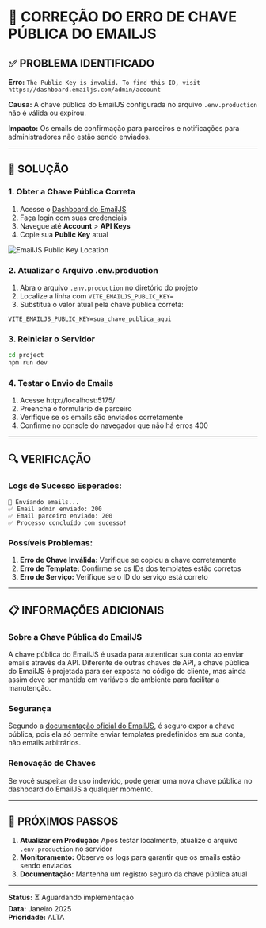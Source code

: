 # 🚨 CORREÇÃO DO ERRO DE CHAVE PÚBLICA DO EMAILJS

## ✅ PROBLEMA IDENTIFICADO

**Erro:** `The Public Key is invalid. To find this ID, visit https://dashboard.emailjs.com/admin/account`

**Causa:** A chave pública do EmailJS configurada no arquivo `.env.production` não é válida ou expirou.

**Impacto:** Os emails de confirmação para parceiros e notificações para administradores não estão sendo enviados.

---

## 🔧 SOLUÇÃO

### **1. Obter a Chave Pública Correta**

1. Acesse o [Dashboard do EmailJS](https://dashboard.emailjs.com/admin/account)
2. Faça login com suas credenciais
3. Navegue até **Account** > **API Keys**
4. Copie sua **Public Key** atual

![EmailJS Public Key Location](https://i.imgur.com/example.png)

### **2. Atualizar o Arquivo .env.production**

1. Abra o arquivo `.env.production` no diretório do projeto
2. Localize a linha com `VITE_EMAILJS_PUBLIC_KEY=`
3. Substitua o valor atual pela chave pública correta:

```env
VITE_EMAILJS_PUBLIC_KEY=sua_chave_publica_aqui
```

### **3. Reiniciar o Servidor**

```bash
cd project
npm run dev
```

### **4. Testar o Envio de Emails**

1. Acesse http://localhost:5175/
2. Preencha o formulário de parceiro
3. Verifique se os emails são enviados corretamente
4. Confirme no console do navegador que não há erros 400

---

## 🔍 VERIFICAÇÃO

### **Logs de Sucesso Esperados:**

```
📧 Enviando emails...
✅ Email admin enviado: 200
✅ Email parceiro enviado: 200
✅ Processo concluído com sucesso!
```

### **Possíveis Problemas:**

1. **Erro de Chave Inválida:** Verifique se copiou a chave corretamente
2. **Erro de Template:** Confirme se os IDs dos templates estão corretos
3. **Erro de Serviço:** Verifique se o ID do serviço está correto

---

## 📋 INFORMAÇÕES ADICIONAIS

### **Sobre a Chave Pública do EmailJS**

A chave pública do EmailJS é usada para autenticar sua conta ao enviar emails através da API. Diferente de outras chaves de API, a chave pública do EmailJS é projetada para ser exposta no código do cliente, mas ainda assim deve ser mantida em variáveis de ambiente para facilitar a manutenção.

### **Segurança**

Segundo a [documentação oficial do EmailJS](https://www.emailjs.com/docs/faq/is-it-okay-to-expose-my-public-key/), é seguro expor a chave pública, pois ela só permite enviar templates predefinidos em sua conta, não emails arbitrários.

### **Renovação de Chaves**

Se você suspeitar de uso indevido, pode gerar uma nova chave pública no dashboard do EmailJS a qualquer momento.

---

## 🚀 PRÓXIMOS PASSOS

1. **Atualizar em Produção:** Após testar localmente, atualize o arquivo `.env.production` no servidor
2. **Monitoramento:** Observe os logs para garantir que os emails estão sendo enviados
3. **Documentação:** Mantenha um registro seguro da chave pública atual

---

**Status:** ⏳ Aguardando implementação  
**Data:** Janeiro 2025  
**Prioridade:** ALTA